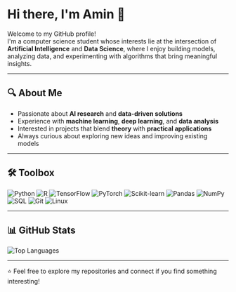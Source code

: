 # Hi there, I'm Amin 👋

Welcome to my GitHub profile!  
I'm a computer science student whose interests lie at the intersection of **Artificial Intelligence** and **Data Science**, where I enjoy building models, analyzing data, and experimenting with algorithms that bring meaningful insights.

---

## 🔍 About Me
- Passionate about **AI research** and **data-driven solutions**  
- Experience with **machine learning**, **deep learning**, and **data analysis**  
- Interested in projects that blend **theory** with **practical applications**  
- Always curious about exploring new ideas and improving existing models  

---

## 🛠️ Toolbox

![Python](https://img.shields.io/badge/-Python-3776AB?style=flat&logo=python&logoColor=white)
![R](https://img.shields.io/badge/-R-276DC3?style=flat&logo=r&logoColor=white)
![TensorFlow](https://img.shields.io/badge/-TensorFlow-FF6F00?style=flat&logo=tensorflow&logoColor=white)
![PyTorch](https://img.shields.io/badge/-PyTorch-EE4C2C?style=flat&logo=pytorch&logoColor=white)
![Scikit-learn](https://img.shields.io/badge/-Scikit--learn-F7931E?style=flat&logo=scikit-learn&logoColor=white)
![Pandas](https://img.shields.io/badge/-Pandas-150458?style=flat&logo=pandas&logoColor=white)
![NumPy](https://img.shields.io/badge/-NumPy-013243?style=flat&logo=numpy&logoColor=white)
![SQL](https://img.shields.io/badge/-SQL-4479A1?style=flat&logo=mysql&logoColor=white)
![Git](https://img.shields.io/badge/-Git-F05032?style=flat&logo=git&logoColor=white)
![Linux](https://img.shields.io/badge/-Linux-FCC624?style=flat&logo=linux&logoColor=black)

---

## 📊 GitHub Stats

![Top Languages](https://github-readme-stats.vercel.app/api/top-langs/?username=aminariafar&layout=compact&theme=tokyonight)

---

⭐️ Feel free to explore my repositories and connect if you find something interesting!
